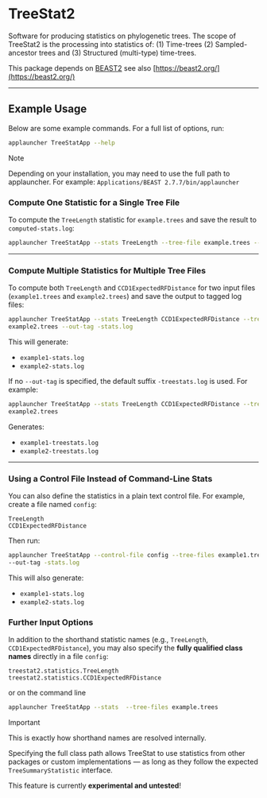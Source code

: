 TreeStat2
=========

Software for producing statistics on phylogenetic trees. 
The scope of TreeStat2 is the processing into statistics of: 
  (1) Time-trees 
  (2) Sampled-ancestor trees and 
  (3) Structured (multi-type) time-trees.
  
This package depends on [BEAST2](https://github.com/CompEvol/beast2/) see also [https://beast2.org/](https://beast2.org/)

---
## Example Usage

Below are some example commands. For a full list of options, run:

```bash
applauncher TreeStatApp --help
```

> [!Note]
> Depending on your installation, you may need to use the full path to applauncher.
> For example:
> `Applications/BEAST 2.7.7/bin/applauncher`

### Compute One Statistic for a Single Tree File

To compute the `TreeLength` statistic for `example.trees` and save the result to `computed-stats.log`:

```bash
applauncher TreeStatApp --stats TreeLength --tree-file example.trees --out-file computed-stats.log
```

---

### Compute Multiple Statistics for Multiple Tree Files

To compute both `TreeLength` and `CCD1ExpectedRFDistance` for two input files (`example1.trees` and `example2.trees`) and save the output to tagged log files:

```bash
applauncher TreeStatApp --stats TreeLength CCD1ExpectedRFDistance --tree-files example1.trees 
example2.trees --out-tag -stats.log
```

This will generate:
- `example1-stats.log`
- `example2-stats.log`

If no `--out-tag` is specified, the default suffix `-treestats.log` is used. For example:

```bash
applauncher TreeStatApp --stats TreeLength CCD1ExpectedRFDistance --tree-files example1.trees 
example2.trees
```

Generates:
- `example1-treestats.log`
- `example2-treestats.log`

---

### Using a Control File Instead of Command-Line Stats

You can also define the statistics in a plain text control file. For example, create a file named `config`:

```
TreeLength
CCD1ExpectedRFDistance
```

Then run:

```bash
applauncher TreeStatApp --control-file config --tree-files example1.trees example2.trees 
--out-tag -stats.log
```

This will also generate:
- `example1-stats.log`
- `example2-stats.log`


### Further Input Options

In addition to the shorthand statistic names (e.g., `TreeLength`, `CCD1ExpectedRFDistance`),
you may also specify the **fully qualified class names** directly in a file `config`:

```
treestat2.statistics.TreeLength
treestat2.statistics.CCD1ExpectedRFDistance
```

or on the command line 

```bash
applauncher TreeStatApp --stats  --tree-files example.trees
```

> [!Important]
> This is exactly how shorthand names are resolved internally.
> 
> Specifying the full class path allows TreeStat to use statistics from other packages or custom implementations 
> — as long as they follow the expected `TreeSummaryStatistic` interface.
> 
> This feature is currently **experimental and untested**!
